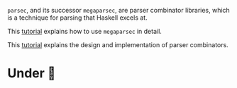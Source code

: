 `parsec`, and its successor `megaparsec`, are parser combinator libraries, which is a technique for parsing that Haskell excels at.

This [tutorial](https://markkarpov.com/tutorial/megaparsec.html) explains how to use `megaparsec` in detail.

This [tutorial](https://smunix.github.io/dev.stephendiehl.com/fun/002_parsers.html) explains the design and implementation of parser combinators.

# Under :construction:





